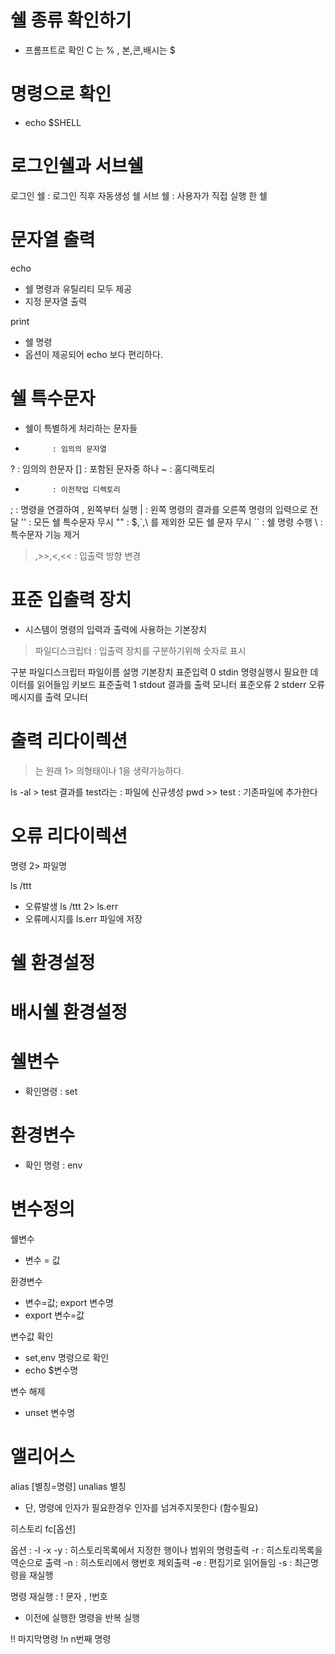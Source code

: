 
# 쉘 종류 확인하기

- 프롬프트로 확인 C 는 % , 본,콘,배시는 $ 

# 명령으로 확인 
- echo $SHELL



# 로그인쉘과 서브쉘

로그인 쉘 : 로그인 직후 자동생성 쉘
서브 쉘 : 사용자가 직접 실행 한 쉘 

# 문자열 출력

echo 
- 쉘 명령과 유틸리티 모두 제공
- 지정 문자열 출력

print
- 쉘 명령
- 옵션이 제공되어 echo 보다 편리하다. 


# 쉘 특수문자 
- 쉘이 특별하게 처리하는 문자들

*           : 임의의 문자열 
?           : 임의의 한문자
[]          : 포함된 문자중 하나 
~           : 홈디렉토리
-           : 이전작업 디렉토리 
;           : 명령을 연결하여 , 왼쪽부터 실행 
|           : 왼쪽 명령의 결과를 오른쪽 명령의 입력으로 전달 
''          : 모든 쉘 특수문자 무시 
""          : $,`,\ 를 제외한 모든 쉘 문자 무시 
``          : 쉘 명령 수행
\           : 특수문자 기능 제거 
>,>>,<,<<   : 입출력 방향 변경 



# 표준 입출력 장치 

- 시스템이 명령의 입력과 출력에 사용하는 기본장치

> 파일디스크립터 : 입출력 장치를 구분하기위해 숫자로 표시 

구분        파일디스크립터      파일이름            설명                    기본장치
표준입력        0               stdin  명령실행시 필요한 데이터를 읽어들임    키보드
표준출력        1               stdout 결과를 출력                        모니터
표준오류        2               stderr 오류메시지를 출력                     모니터


# 출력 리다이렉션 

> 는 원래 1> 의형태이나 1을 생략가능하다. 

ls -al > test 결과를 test라는       : 파일에 신규생성
pwd >> test                        : 기존파일에 추가한다


# 오류 리다이렉션 
명령 2> 파일명 

ls /ttt 
* 오류발생
ls /ttt 2> ls.err 
* 오류메시지를 ls.err 파일에 저장 



# 쉘 환경설정 

# 배시쉘 환경설정

# 쉘변수
- 확인명령 : set 

# 환경변수
- 확인 명령 : env 


# 변수정의 

쉘변수 
- 변수 = 값 

환경변수
- 변수=값; export 변수명 
- export 변수=값 

변수값 확인
- set,env 명령으로 확인 
- echo $변수명

변수 해제
- unset 변수명

# 앨리어스 

alias [별칭=명령]
unalias 별칭

* 단, 명령에 인자가 필요한경우 인자를 넘겨주지못한다 (함수필요)


히스토리 
fc[옵션]

옵션
:
-l -x -y : 히스토리목록에서 지정한 행이나 범위의 명령출력
-r : 히스토리목록을 역순으로 출력 
-n : 히스토리에서 행번호 제외출력
-e : 편집기로 읽어들임 
-s : 최근명령을 재실행 

명령 재실행
: ! 문자 , !번호
- 이전에 실행한 명령을 반복 실행 

!!  마지막명령
!n  n번째 명령 
